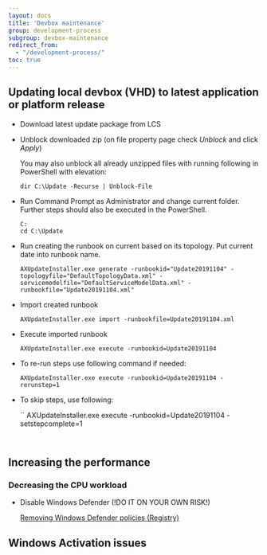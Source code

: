 ```yaml
---
layout: docs
title: 'Devbox maintenance'
group: development-process
subgroup: devbox-maintenance
redirect_from:
  - "/development-process/"
toc: true
---
```


## Updating local devbox (VHD) to latest application or platform release

- Download latest update package from LCS

- Unblock downloaded zip (on file property page check _Unblock_ and click _Apply_) 

  You may also unblock all already unzipped files with running following in PowerShell with elevation:
  
  ```
  dir C:\Update -Recurse | Unblock-File
  ```

- Run Command Prompt as Administrator and change current folder. Further steps should also be executed in the PowerShell.

  ```
  C:
  cd C:\Update
  ```

- Run creating the runbook on current based on its topology. Put current date into runbook name.

  ```
  AXUpdateInstaller.exe generate -runbookid="Update20191104" -topologyfile="DefaultTopologyData.xml" -servicemodelfile="DefaultServiceModelData.xml" -runbookfile="Update20191104.xml"
  ```

- Import created runbook 

  ```
  AXUpdateInstaller.exe import -runbookfile=Update20191104.xml
  ```
  
- Execute imported runbook 

  ```
  AXUpdateInstaller.exe execute -runbookid=Update20191104
  ```
  
- To re-run steps use following command if needed:

  ```
  AXUpdateInstaller.exe execute -runbookid=Update20191104 -rerunstep=1
  ```
  
- To skip steps, use following:

  ``
  AXUpdateInstaller.exe execute -runbookid=Update20191104 -setstepcomplete=1
  ```


## Increasing the performance

### Decreasing the CPU workload

- Disable Windows Defender (!DO IT ON YOUR OWN RISK!)

  [Removing Windows Defender policies (Registry)](http://zakharov.com/development-process/defender-policies-remove.reg)
  
## Windows Activation issues





 
